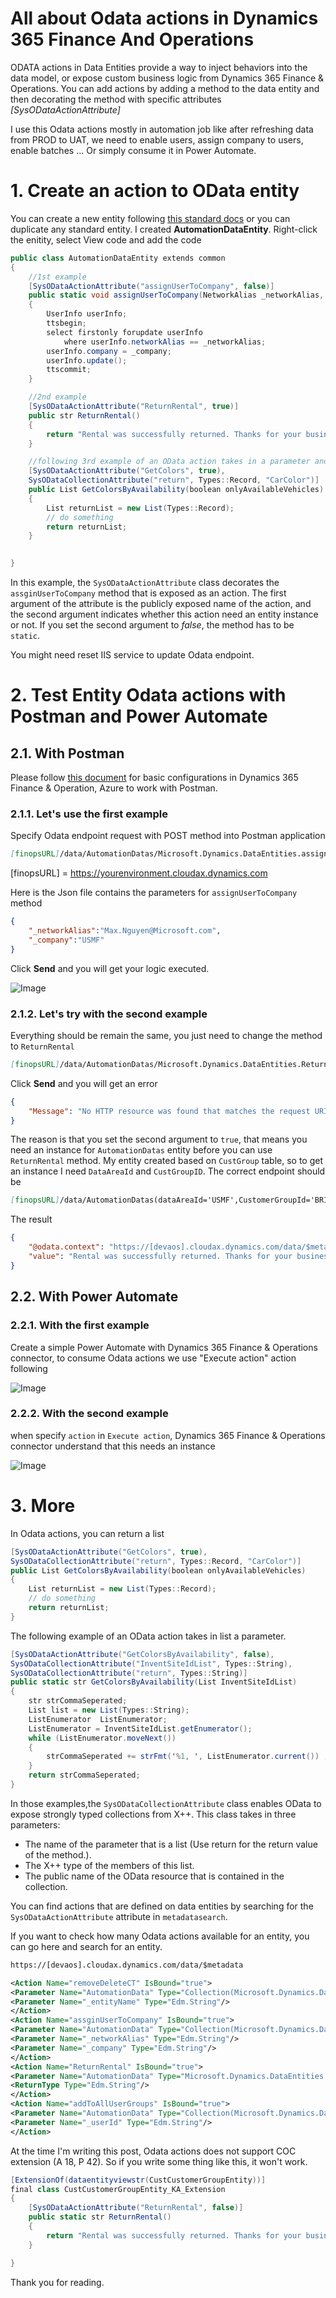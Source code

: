 # All about Odata actions in Dynamics 365 Finance And Operations


ODATA actions in Data Entities provide a way to inject behaviors into the data model, or expose custom business logic from Dynamics 365 Finance & Operations.
You can add actions by adding a method to the data entity and then decorating the method with specific attributes *[SysODataActionAttribute]*

I use this Odata actions mostly in automation job like after refreshing data from PROD to UAT, we need to enable users, assign company to users, enable batches ...
Or simply consume it in Power Automate.

<!--more-->

# 1. Create an action to OData entity

You can create a new entity following [this standard docs](https://docs.microsoft.com/en-us/dynamics365/fin-ops-core/dev-itpro/data-entities/build-consuming-data-entities#add-a-new-data-entity-to-your-project)
or you can duplicate any standard entity. I created **AutomationDataEntity**. Right-click the enitity, select View code and add the code

```cs
public class AutomationDataEntity extends common
{
    //1st example
    [SysODataActionAttribute("assignUserToCompany", false)]
    public static void assignUserToCompany(NetworkAlias _networkAlias, DataAreaName _company)
    {
        UserInfo userInfo;
        ttsbegin;
        select firstonly forupdate userInfo
            where userInfo.networkAlias == _networkAlias;
        userInfo.company = _company;
        userInfo.update();
        ttscommit;
    }

    //2nd example
    [SysODataActionAttribute("ReturnRental", true)]
    public str ReturnRental()
    {
        return "Rental was successfully returned. Thanks for your business";
    }

    //following 3rd example of an OData action takes in a parameter and returns a list
    [SysODataActionAttribute("GetColors", true),
    SysODataCollectionAttribute("return", Types::Record, "CarColor")]
    public List GetColorsByAvailability(boolean onlyAvailableVehicles)
    {
        List returnList = new List(Types::Record);
        // do something
        return returnList;
    }

    
}
```

In this example, the ```SysODataActionAttribute``` class decorates the ```assginUserToCompany``` method that is exposed as an action. The first argument of the attribute is the publicly exposed name of the action, and the second argument indicates whether this action need an entity instance or not. If you set the second argument to *false*, the method has to be `static`.

You might need reset IIS service to update Odata endpoint.

# 2. Test Entity Odata actions with Postman and Power Automate

## 2.1. With Postman

Please follow [this document](https://docs.microsoft.com/en-us/dynamics365/fin-ops-core/dev-itpro/data-entities/third-party-service-test) for basic configurations in Dynamics 365 Finance & Operation, Azure to work with Postman.

### 2.1.1. Let's use the first example

Specify Odata endpoint request with POST method into Postman application

```markdown
[finopsURL]/data/AutomationDatas/Microsoft.Dynamics.DataEntities.assignUserToCompany
```

[finopsURL] = https://yourenvironment.cloudax.dynamics.com

Here is the Json file contains the parameters for ```assignUserToCompany``` method

```json
{
    "_networkAlias":"Max.Nguyen@Microsoft.com",
    "_company":"USMF"
}
```

Click **Send** and you will get your logic executed.

![Image](2021-05-25-all-about-odata-actions-in-dynamics-365-finance-and-operations_1.png "all-about-odata-actions-in-dynamics-365-finance-and-operations")

### 2.1.2. Let's try with the second example

Everything should be remain the same, you just need to change the method to `ReturnRental`

```markdown
[finopsURL]/data/AutomationDatas/Microsoft.Dynamics.DataEntities.ReturnRental
```

Click **Send** and you will get an error

```json
{
    "Message": "No HTTP resource was found that matches the request URI 'https://[devaos].cloudax.dynamics.com/data/AutomationDatas/Microsoft.Dynamics.DataEntities.ReturnRental'. No route data was found for this request."
}
```

The reason is that you set the second argument to `true`, that means you need an instance for `AutomationDatas` entity before you can use `ReturnRental` method.
My entity created based on `CustGroup` table, so to get an instance I need `DataAreaId` and `CustGroupID`. The correct endpoint should be

```markdown
[finopsURL]/data/AutomationDatas(dataAreaId='USMF',CustomerGroupId='BRIDGE')/Microsoft.Dynamics.DataEntities.ReturnRental
```

The result

```json
{
    "@odata.context": "https://[devaos].cloudax.dynamics.com/data/$metadata#Edm.String",
    "value": "Rental was successfully returned. Thanks for your business"
}
```

## 2.2. With Power Automate

### 2.2.1. With the first example

Create a simple Power Automate with Dynamics 365 Finance & Operations connector, to consume Odata actions we use "Execute action" action following

![Image](2021-05-25-all-about-odata-actions-in-dynamics-365-finance-and-operations_2.png "all-about-odata-actions-in-dynamics-365-finance-and-operations")

### 2.2.2. With the second example

when specify `action` in `Execute action`, Dynamics 365 Finance & Operations connector understand that this needs an instance

![Image](2021-05-25-all-about-odata-actions-in-dynamics-365-finance-and-operations_3.png "all-about-odata-actions-in-dynamics-365-finance-and-operations")

# 3. More

In Odata actions, you can return a list

```cs
[SysODataActionAttribute("GetColors", true),
SysODataCollectionAttribute("return", Types::Record, "CarColor")]
public List GetColorsByAvailability(boolean onlyAvailableVehicles)
{
    List returnList = new List(Types::Record);
    // do something
    return returnList;
}
```

The following example of an OData action takes in list a parameter.

```cs
[SysODataActionAttribute("GetColorsByAvailability", false),
SysODataCollectionAttribute("InventSiteIdList", Types::String),
SysODataCollectionAttribute("return", Types::String)]
public static str GetColorsByAvailability(List InventSiteIdList)
{
    str strCommaSeperated;
    List list = new List(Types::String);
    ListEnumerator  ListEnumerator;
    ListEnumerator = InventSiteIdList.getEnumerator();
    while (ListEnumerator.moveNext())
    {
        strCommaSeperated += strFmt('%1, ', ListEnumerator.current()) ;
    }
    return strCommaSeperated;
}
```

In those examples,the `SysODataCollectionAttribute` class enables OData to expose strongly typed collections from X++. This class takes in three parameters:

* The name of the parameter that is a list (Use return for the return value of the method.).
* The X++ type of the members of this list.
* The public name of the OData resource that is contained in the collection.

You can find actions that are defined on data entities by searching for the `SysODataActionAttribute` attribute in `metadatasearch`.

If you want to check how many Odata actions available for an entity, you can go here and search for an entity.

```markdown
https://[devaos].cloudax.dynamics.com/data/$metadata
```

```xml
<Action Name="removeDeleteCT" IsBound="true">
<Parameter Name="AutomationData" Type="Collection(Microsoft.Dynamics.DataEntities.AutomationData)"/>
<Parameter Name="_entityName" Type="Edm.String"/>
</Action>
<Action Name="assginUserToCompany" IsBound="true">
<Parameter Name="AutomationData" Type="Collection(Microsoft.Dynamics.DataEntities.AutomationData)"/>
<Parameter Name="_networkAlias" Type="Edm.String"/>
<Parameter Name="_company" Type="Edm.String"/>
</Action>
<Action Name="ReturnRental" IsBound="true">
<Parameter Name="AutomationData" Type="Microsoft.Dynamics.DataEntities.AutomationData"/>
<ReturnType Type="Edm.String"/>
</Action>
<Action Name="addToAllUserGroups" IsBound="true">
<Parameter Name="AutomationData" Type="Collection(Microsoft.Dynamics.DataEntities.AutomationData)"/>
<Parameter Name="_userId" Type="Edm.String"/>
</Action>
```

At the time I'm writing this post, Odata actions does not support COC extension (A 18, P 42). So if you write some thing like this, it won't work.

```cs
[ExtensionOf(dataentityviewstr(CustCustomerGroupEntity))]
final class CustCustomerGroupEntity_KA_Extension
{
    [SysODataActionAttribute("ReturnRental", false)]
    public static str ReturnRental()
    {
        return "Rental was successfully returned. Thanks for your business";
    }

}
```

Thank you for reading.

